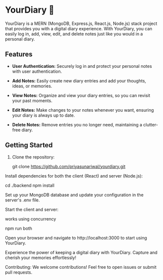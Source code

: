# YourDiary 📔

YourDiary is a MERN (MongoDB, Express.js, React.js, Node.js) stack project that provides you with a digital diary experience. With YourDiary, you can easily log in, add, view, edit, and delete notes just like you would in a personal diary.

## Features

- **User Authentication:** Securely log in and protect your personal notes with user authentication.

- **Add Notes:** Easily create new diary entries and add your thoughts, ideas, or memories.

- **View Notes:** Organize and view your diary entries, so you can revisit your past moments.

- **Edit Notes:** Make changes to your notes whenever you want, ensuring your diary is always up to date.

- **Delete Notes:** Remove entries you no longer need, maintaining a clutter-free diary.

## Getting Started

1. Clone the repository:

   git clone https://github.com/priyasunariwal/yourdiary.git
   
Install dependencies for both the client (React) and server (Node.js):

cd  ./backend
npm install

Set up your MongoDB database and update your configuration in the server's .env file.

Start the client and server:

works using concurrency  

npm run both

Open your browser and navigate to http://localhost:3000 to start using YourDiary.

Experience the power of keeping a digital diary with YourDiary. Capture and cherish your memories effortlessly!

Contributing: 
We welcome contributions! Feel free to open issues or submit pull requests.


